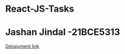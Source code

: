 # React-JS-Tasks
# Jashan Jindal -21BCE5313

[Delopyment link](https://jcoder25.github.io/React-JS-Tasks/)
